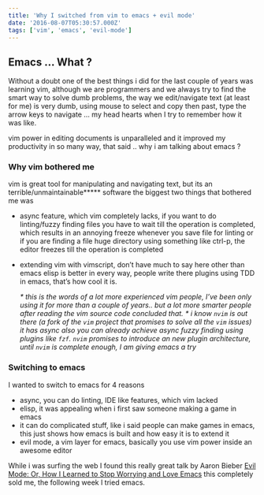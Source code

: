 ```yaml
---
title: 'Why I switched from vim to emacs + evil mode'
date: '2016-08-07T05:30:57.000Z'
tags: ['vim', 'emacs', 'evil-mode']
---
```


## Emacs ... What ?

Without a doubt one of the best things i did for the last couple of years was learning vim, although we are programmers and we always try to find the smart way to solve dumb problems, the way we edit/navigate text (at least for me) is very dumb, using mouse to select and copy then past, type the arrow keys to navigate … my head hearts when I try to remember how it was like.

vim power in editing documents is unparalleled and it improved my productivity in so many way, that said .. why i am talking about emacs ?

### Why vim bothered me

vim is great tool for manipulating and navigating text, but its an terrible/unmaintainable**\*** software the biggest two things that bothered me was

- async feature, which vim completely lacks, if you want to do linting/fuzzy finding files you have to wait till the operation is completed, which results in an annoying freeze whenever you save file for linting or if you are finding a file huge directory using something like ctrl-p, the editor freezes till the operation is completed
- extending vim with vimscript, don’t have much to say here other than emacs elisp is better in every way, people write there plugins using TDD in emacs, that’s how cool it is.

  _\* this is the words of a lot more experienced vim people, I’ve been only using it for more than a couple of years.. but a lot more smarter people after reading the vim source code concluded that._
  _\* i know `nvim` is out there (a fork of the `vim` project that promises to solve all the `vim` issues) it has async also you can already achieve async fuzzy finding using plugins like `fzf`. `nvim` promises to introduce an new plugin architecture, until `nvim` is complete enough, I am giving emacs a try_

### Switching to emacs

I wanted to switch to emacs for 4 reasons

- async, you can do linting, IDE like features, which vim lacked
- elisp, it was appealing when i first saw someone making a game in emacs
- it can do complicated stuff, like i said people can make games in emacs, this just shows how emacs is built and how easy it is to extend it
- evil mode, a vim layer for emacs, basically you use vim power inside an awesome editor

While i was surfing the web I found this really great talk by Aaron Bieber [Evil Mode: Or, How I Learned to Stop Worrying and Love Emacs](https://www.youtube.com/watch?v=JWD1Fpdd4Pc) this completely sold me, the following week I tried emacs.
